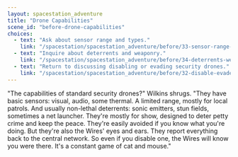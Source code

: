 ```yaml
---
layout: spacestation_adventure
title: "Drone Capabilities"
scene_id: "before-drone-capabilities"
choices:
  - text: "Ask about sensor range and types."
    link: "/spacestation/spacestation_adventure/before/33-sensor-range-types"
  - text: "Inquire about deterrents and weaponry."
    link: "/spacestation/spacestation_adventure/before/34-deterrents-weaponry"
  - text: "Return to discussing disabling or evading security drones."
    link: "/spacestation/spacestation_adventure/before/32-disable-evade-drones"
---
```


"The capabilities of standard security drones?" Wilkins shrugs. "They have basic sensors: visual, audio, some thermal. A limited range, mostly for local patrols. And usually non-lethal deterrents: sonic emitters, stun fields, sometimes a net launcher. They're mostly for show, designed to deter petty crime and keep the peace. They're easily avoided if you know what you're doing. But they're also the Wires' eyes and ears. They report everything back to the central network. So even if you disable one, the Wires will know you were there. It's a constant game of cat and mouse."
